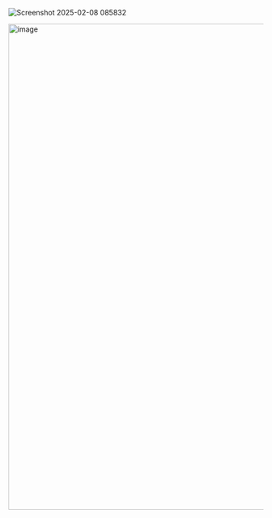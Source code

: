 ![Screenshot 2025-02-08 085832](https://github.com/user-attachments/assets/949075ee-e4d7-4c31-96ed-6a9ba3ba26cf)

<img width="959" alt="image" src="https://github.com/user-attachments/assets/9b0bdf0c-a149-4b83-b7a0-7f8dea26d42d" />
